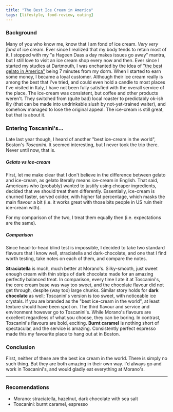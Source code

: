 ```yaml
---
title: "The Best Ice Cream in America"
tags: [lifestyle, food-review, eating]
---
```



### Background
Many of you who know me, know that I am fond of ice cream. _Very very fond_ of ice
cream. Ever since I realized that my body tends to retain most of it, I stopped
with my "a Hageen Daas a day makes issues go away" mantra, but I still love to
visit an ice cream shop every now and then. Ever since I started my studies at
Dartmouth, I was enchanted by the idea of ["the best gelato in America"](http://www.forbes.com/sites/larryolmsted/2011/07/05/the-best-gelato-in-america/#e062ec6342ac)
being 7 minutes from my dorm. When I started to earn some money, I became
a loyal customer. Although their ice cream really is among the best that I've tried, and
could even hold a candle to most places I've visited in Italy, I have not been
fully satisfied with the overall service of the place. The ice-cream was consistent, but
coffee and other products weren't. They switched from (quite bad) local roaster to
predictably ok-ish Illy (that can be made into undrinkable slush by not-yet-trained waiter),
and somehow managed to lose the original appeal. The ice-cream is still great, but that is about it.


### Entering Toscanini's...
Late last year though, I heard of another "best ice-cream in the world",
Boston's _Toscanini_. It seemed interesting, but I never took the trip there.
Never until now, that is.

##### Gelato vs ice-cream
First, let me make clear that I don't believe in the difference between
gelato and ice-cream, as gelato literally means ice-cream in English.
That said, Americans who (probably) wanted to justify using cheaper ingredients,
decided that we should treat them differently. Essentially, ice-cream is churned faster, served colder,
with higher fat percentage, which masks the main flavour a bit (i.e. it works
great with those bits people in US ruin their ice-cream with).

For my comparison of the two, I treat them equally then (i.e. expectations are the same).

##### Comparison
Since head-to-head blind test is impossible, I decided to take two standard
flavours that I know well, straciatella and dark-chocolate, and one that I find worth testing,
take notes on each of them, and compare the notes.

__Straciatella__ is much, much better at Morano's. Silky-smooth, just sweet enough cream with thin strips of dark chocolate
made for an amazing perfectly balanced treat. In comparison, every time I ate it at Toscanini's, the core cream base was way too sweet,
and the chocolate flavour did not get through, despite (way too) large chunks. Similar story holds for __dark chocolate__ as well; Toscanini's
version is too sweet, with noticeable ice crystals. If you are branded as the "best ice-cream in the world", at least texture should have
been spot on. The third flavour and service and environment however go to Toscanini's. While Morano's flavours are excellent regardless of what you choose,
they can be boring. In contrast, Toscanini's flavours are bold, exciting. __Burnt caramel__ is nothing short of spectacular, and the service is amazing.
Consistently perfect espresso made this my favourite place to hang out at in Boston.

### Conclusion

First, neither of these are the best ice cream in the world. There is simply no such thing. But they are both amazing in their own way.
I'd always go and work in Toscanini's, and would gladly eat everything at Morano's.


---

### Recomendations

- Morano: straciatella, hazelnut, dark chocolate with sea salt
- Toscanini: burnt caramel, espresso
